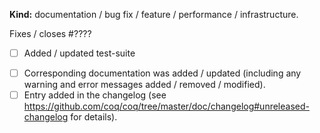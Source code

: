 <!-- Thank you for your contribution.
     Make sure you read the contributing guide and fill this template. -->


<!-- Keep what applies -->
**Kind:** documentation / bug fix / feature / performance / infrastructure.


<!-- If this is a bug fix, make sure the bug was reported beforehand. -->
Fixes / closes #????


<!-- If there is a user-visible change in coqc/coqtop/coqchk/coq_makefile behavior and testing is not prohibitively expensive: -->
<!-- (Otherwise, remove this line.) -->
- [ ] Added / updated test-suite
<!-- If this is a feature pull request / breaks compatibility: -->
<!-- (Otherwise, remove these lines.) -->
- [ ] Corresponding documentation was added / updated (including any warning and error messages added / removed / modified).
- [ ] Entry added in the changelog (see https://github.com/coq/coq/tree/master/doc/changelog#unreleased-changelog for details).
